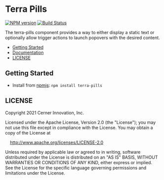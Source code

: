 # Terra Pills

[![NPM version](https://badgen.net/npm/v/terra-pills)](https://www.npmjs.com/package/terra-pills)
[![Build Status](https://badgen.net/travis/cerner/terra-framework)](https://travis-ci.com/cerner/terra-framework)

The terra-pills component provides a way to either display a static text or optionally allow trigger actions to launch popovers with the desired content.

- [Getting Started](#getting-started)
- [Documentation](https://engineering.cerner.com/terra-ui/components/terra-pills/pills/pills)
- [LICENSE](#license)

## Getting Started

- Install from [npmjs](https://www.npmjs.com): `npm install terra-pills`

## LICENSE

Copyright 2021 Cerner Innovation, Inc.

Licensed under the Apache License, Version 2.0 (the "License"); you may not use this file except in compliance with the License. You may obtain a copy of the License at

&nbsp;&nbsp;&nbsp;&nbsp;http://www.apache.org/licenses/LICENSE-2.0

Unless required by applicable law or agreed to in writing, software distributed under the License is distributed on an "AS IS" BASIS, WITHOUT WARRANTIES OR CONDITIONS OF ANY KIND, either express or implied. See the License for the specific language governing permissions and limitations under the License.
